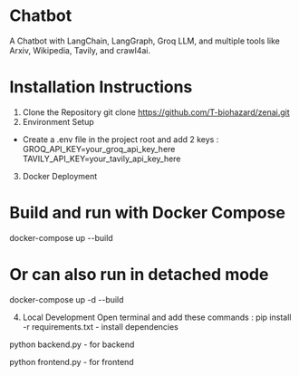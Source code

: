 # Chatbot
A Chatbot with LangChain, LangGraph, Groq LLM, and multiple tools like Arxiv, Wikipedia, Tavily, and crawl4ai. 

# Installation Instructions
1. Clone the Repository
git clone https://github.com/T-biohazard/zenai.git
2. Environment Setup
- Create a .env file in the project root and add 2 keys : 
GROQ_API_KEY=your_groq_api_key_here
TAVILY_API_KEY=your_tavily_api_key_here

3. Docker Deployment
# Build and run with Docker Compose
docker-compose up --build

# Or can also run in detached mode
docker-compose up -d --build

4. Local Development
Open terminal and add these commands : 
pip install -r requirements.txt - install dependencies 

python backend.py - for backend 

python frontend.py - for frontend
